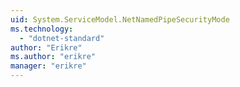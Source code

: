```yaml
---
uid: System.ServiceModel.NetNamedPipeSecurityMode
ms.technology: 
  - "dotnet-standard"
author: "Erikre"
ms.author: "erikre"
manager: "erikre"
---
```

